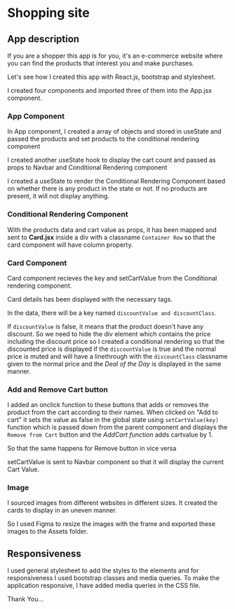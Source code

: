 # Shopping site


## App description

If you are a shopper this app is for you, it's an e-commerce website  where you can find the products that interest you and make purchases. 

Let's see how I created this app with React.js, bootstrap and stylesheet.

I created four components and imported three of them into the App.jsx component.

### App Component

In App component, I created a array of objects and stored in useState and passed the products and set products to the conditional rendering component

I created another useState hook to display the cart count and passed as props to Navbar and Conditional Rendering component

I created a useState to render the Conditional Rendering Component  based on whether there is any product in the state or not. If no products are present, it will not display anything.

### Conditional Rendering Component

With the products data and cart value as props, it has been mapped and sent to **Card.jsx** inside a div with a classname ``Container Row`` so that the card component will have column property.

### Card Component

Card component recieves the key and setCartValue from the Conditional rendering component.

Card details has been displayed with the necessary tags.

In the data, there will be a key named ``discountValue and discountClass``.

If `discountValue` is false, it means that the product doesn't have any discount. So we need to hide the div element which contains the price including the discount price so I created a conditional rendering so that the discounted price is displayed if the ``discountValue`` is true and the normal price is muted and will have a linethrough with the ``discountClass`` classname given to the normal price and the *Deal of the Day* is displayed in the same manner.

### Add and Remove Cart button

I  added an onclick function to these buttons that adds or removes the product from the cart according to their names.
When clicked on "Add to cart" it sets the value as false in the global state using `setCartValue(key)` function which is passed down from the parent component and displays the `Remove from Cart` button and the *AddCart function* adds cartvalue by 1.

So that the same happens for Remove button in vice versa

setCartValue is sent to Navbar component so that it will display the current Cart Value.

### Image

I sourced images from different websites in different sizes. It created the cards to display in an uneven manner.

So I used Figma to resize the images with the frame and exported these images to the Assets folder.

## Responsiveness

I used general stylesheet to add the styles to the elements and for responsiveness I used bootstrap classes and media queries.
To make the application responsive, I have added media queries in the CSS file. 

Thank You...
